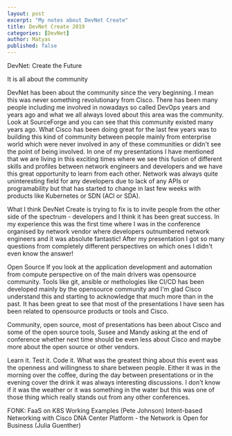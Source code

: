 ```yaml
---
layout: post
excerpt: "My notes about DevNet Create"
title: DevNet Create 2019
categories: [DevNet]
author: Matyas
published: false
---
```


DevNet: Create the Future

It is all about the community

DevNet has been about the community since the very beginning. I mean this was never something revolutionary from Cisco. There has been many people including me involved in nowadays so called DevOps years and years ago and what we all always loved about this area was the community. Look at SourceForge and you can see that this community existed many years ago. What Cisco has been doing great for the last few years was to building this kind of community between people mainly from enterprise world which were never involved in any of these communities or didn't see the point of being involved. In one of my presentations I have mentioned that we are living in this exciting times where we see this fusion of different skills and profiles between network engineers and developers and we have this great opportunity to learn from each other. Network was always quite uninteresting field for any developers due to lack of any APIs or programability but that has started to change in last few weeks with products like Kubernetes or SDN (ACI or SDA).

What I think DevNet Create is trying to fix is to invite people from the other side of the spectrum - developers and I think it has been great success. In my experience this was the first time where I was in the conference organised by network vendor where developers outnumbered network engineers and it was absolute fantastic! After my presentation I got so many questions from completely different perspectives on which ones I didn't even know the answer!

Open Source
If you look at the application development and automation from compute perspective on of the main drivers was opensource community. Tools like git, ansible or methologies like CI/CD has been developed mainly by the opensource community and I'm glad Cisco understand this and starting to acknowledge that much more than in the past. It has been great to see that most of the presentations I have seen has been related to opensource products or tools and Cisco.

Community, open source, most of presentations has been about Cisco and some of the open source tools, Susee and Mandy asking at the end of conference whether next time should be even less about Cisco and maybe more about the open source or other vendors.

Learn it. Test it. Code it.
What was the greatest thing about this event was the openness and willingness to share between people. Either it was in the morning over the coffee, during the day between presentations or in the evening cover the drink it was always interesting discussions. I don't know if it was the weather or it was something in the water but this was one of those thing which really stands out from any other conferences.

FONK: FaaS on K8S Working Examples (Pete Johnson)
Intent-based Networking with Cisco DNA Center Platform - the Network is Open for Business (Julia Guenther)
